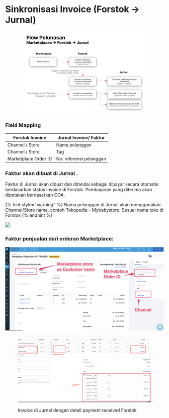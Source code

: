 # Sinkronisasi Invoice (Forstok → Jurnal)

<figure><img src="../../../.gitbook/assets/image (1) (1) (1) (1) (1).png" alt=""><figcaption></figcaption></figure>

### **Field Mapping**

| **Forstok Invoice**  | **Jurnal Invoice/ Faktur** |
| -------------------- | -------------------------- |
| Channel / Store      | Nama pelanggan             |
| Channel / Store      | Tag                        |
| Marketplace Order ID | No. referensi pelanggan    |

### Faktur akan dibuat di Jurnal .&#x20;

Faktur di Jurnal akan dibuat dan ditandai sebagai dibayar secara otomatis berdasarkan status invoice di Forstok. Pembayaran yang diterima akan dipetakan berdasarkan COA.

{% hint style="warning" %}
Nama pelanggan di Jurnal akan menggunakan Channel/Store name. contoh Tokopedia - Mybabystore. Sesuai nama toko di Forstok
{% endhint %}

![](<../../../.gitbook/assets/Screen Shot 2022-03-10 at 1.19.56 PM (1).png>)

### Faktur penjualan dari orderan Marketplace:

![](<../../../.gitbook/assets/Screen Shot 2022-03-11 at 10.56.30 AM.png>)

<figure><img src="../../../.gitbook/assets/image (11).png" alt=""><figcaption><p>Invoice di Jurnal dengan detail payment received Forstok</p></figcaption></figure>
